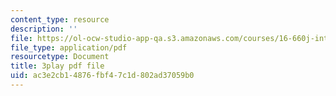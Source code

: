 ```yaml
---
content_type: resource
description: ''
file: https://ol-ocw-studio-app-qa.s3.amazonaws.com/courses/16-660j-introduction-to-lean-six-sigma-methods-january-iap-2012/ac3e2cb14876fbf47c1d802ad37059b0_POBjtg7oDFg.pdf
file_type: application/pdf
resourcetype: Document
title: 3play pdf file
uid: ac3e2cb1-4876-fbf4-7c1d-802ad37059b0
---
```

